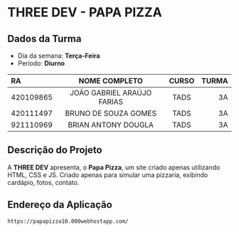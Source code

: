 # **THREE DEV - PAPA PIZZA**

## Dados da Turma
* Dia da semana: **Terça-Feira**
* Período: **Diurno**

|   RA   |  NOME COMPLETO  |    CURSO    |    TURMA    |
| :---         |     :---:      |      :---:      |          ---: |
| 420109865    | JOÃO GABRIEL ARAÚJO FARIAS     | TADS     | 3A     |
| 420111497    | BRUNO DE SOUZA GOMES      | TADS     | 3A     |
| 921110969  | BRIAN ANTONY DOUGLA    |  TADS    | 3A     |


## Descrição do Projeto
A **THREE DEV** apresenta, o **Papa Pizza**, um site criado apenas utilizando HTML, CSS e JS. Criado apenas para simular uma pizzaria, exibindo cardápio, fotos, contato.

## Endereço da Aplicação

	https://papapizza10.000webhostapp.com/

